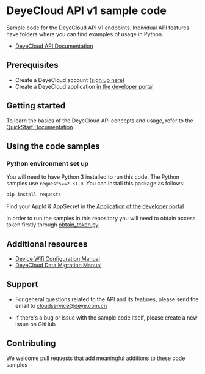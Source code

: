# DeyeCloud API v1 sample code 

Sample code for the DeyeCloud API v1 endpoints.
Individual API features have folders where you can find examples of usage in Python.

* [DeyeCloud API Documentation](https://developer.deyecloud.com/api)

## Prerequisites

* Create a DeyeCloud account ([sign up here](https://www.deyecloud.com/login))
* Create a DeyeCloud application [in the developer portal](https://developer.deyecloud.com/app)

## Getting started

To learn the basics of the DeyeCloud API concepts and usage, refer to the [QuickStart Documentation](https://developer.deyecloud.com/start) 

## Using the code samples

### Python environment set up

You will need to have Python 3 installed to run this code. The Python samples use `requests==2.31.0`.
You can install this package as follows:
```bash
pip install requests
```
Find your AppId & AppSecret in the [Application of the developer portal](https://developer.deyecloud.com/app)

In order to run the samples in this repository you will need to obtain access token firstly through [obtain_token.py](clientcode%2Faccount%2Fobtain_token.py)




## Additional resources

* [Device Wifi Configuration Manual](https://developer.deyecloud.com/support/app/wifiConfiguration)
* [DeyeCloud Data Migration Manual](https://developer.deyecloud.com/support/app/dataMigration)

## Support
* For general questions related to the API and its features, please send the email to cloudservice@deye.com.cn

* If there's a bug or issue with the sample code itself, please create a new issue on GitHub

## Contributing

We welcome pull requests that add meaningful additions to these code samples